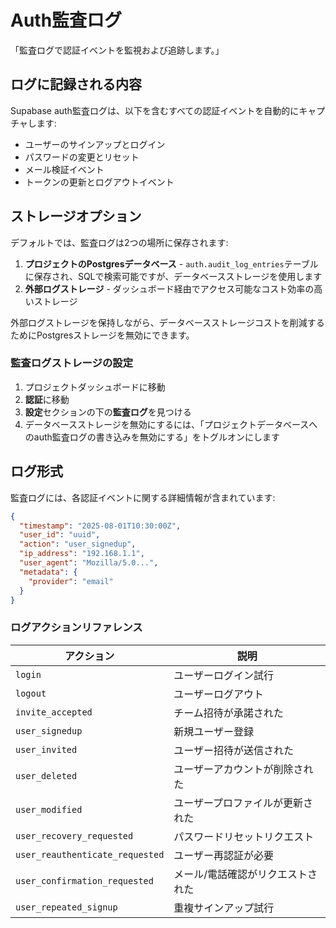 # Auth監査ログ

「監査ログで認証イベントを監視および追跡します。」

## ログに記録される内容

Supabase auth監査ログは、以下を含むすべての認証イベントを自動的にキャプチャします:
- ユーザーのサインアップとログイン
- パスワードの変更とリセット
- メール検証イベント
- トークンの更新とログアウトイベント

## ストレージオプション

デフォルトでは、監査ログは2つの場所に保存されます:
1. **プロジェクトのPostgresデータベース** - `auth.audit_log_entries`テーブルに保存され、SQLで検索可能ですが、データベースストレージを使用します
2. **外部ログストレージ** - ダッシュボード経由でアクセス可能なコスト効率の高いストレージ

外部ログストレージを保持しながら、データベースストレージコストを削減するためにPostgresストレージを無効にできます。

### 監査ログストレージの設定

1. プロジェクトダッシュボードに移動
2. **認証**に移動
3. **設定**セクションの下の**監査ログ**を見つける
4. データベースストレージを無効にするには、「プロジェクトデータベースへのauth監査ログの書き込みを無効にする」をトグルオンにします

## ログ形式

監査ログには、各認証イベントに関する詳細情報が含まれています:

```json
{
  "timestamp": "2025-08-01T10:30:00Z",
  "user_id": "uuid",
  "action": "user_signedup",
  "ip_address": "192.168.1.1",
  "user_agent": "Mozilla/5.0...",
  "metadata": {
    "provider": "email"
  }
}
```

### ログアクションリファレンス

| アクション | 説明 |
|--------|-------------|
| `login` | ユーザーログイン試行 |
| `logout` | ユーザーログアウト |
| `invite_accepted` | チーム招待が承諾された |
| `user_signedup` | 新規ユーザー登録 |
| `user_invited` | ユーザー招待が送信された |
| `user_deleted` | ユーザーアカウントが削除された |
| `user_modified` | ユーザープロファイルが更新された |
| `user_recovery_requested` | パスワードリセットリクエスト |
| `user_reauthenticate_requested` | ユーザー再認証が必要 |
| `user_confirmation_requested` | メール/電話確認がリクエストされた |
| `user_repeated_signup` | 重複サインアップ試行 |
